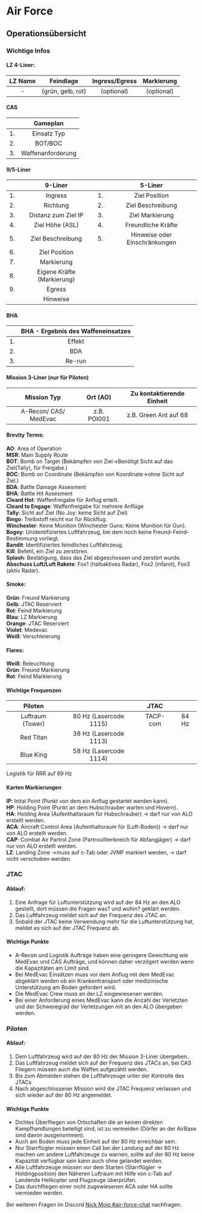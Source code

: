 # Air Force

## Operationsübersicht


### Wichtige Infos

#### LZ 4-Liner:

<div markdown="1" class="airforce-table airforce-lz-4-liner">

| LZ Name | Feindlage  | Ingress/Egress  | Markierung  |
| :-----: | :--------: | :-------------: | :---------: |
| - | (grün, gelb, rot) | (optional) | (optional) |

</div>

#### CAS

<div markdown="1" class="airforce-table airforce-gameplan">

|  | Gameplan |
| :-----: | :---: |
| 1\. | Einsatz Typ |
| 2\. | BOT/BOC |
| 3\. | Waffenanforderung |

</div>

#### 9/5-Liner

<div markdown="1" class="airforce-table airforce-9-liner airforce-5-liner">

|  | 9-Liner |  | 5-Liner |
| :-: | :---: | :-----: | :-----: |
| 1\. | Ingress | 1\. | Ziel Position |
| 2\. | Richtung | 2\. | Ziel Beschreibung |
| 3\. | Distanz zum Ziel IP | 3\. | Ziel Markierung |
| 4\. | Ziel Höhe (ASL) | 4\. | Freundliche Kräfte |
| 5\. | Ziel Beschreibung | 5\. | Hinweise oder Einschränkungen |
| 6\. | Ziel Position |  |  |
| 7\. | Markierung |  |  |
| 8\. | Eigene Kräfte (Markierung) |  |  |
| 9\. | Egress |  |  |
|  | Hinweise |  |  |

</div>

#### BHA

<div markdown="1" class="airforce-table airforce-bah">

| | BHA \- Ergebnis des Waffeneinsatzes  |
| :-: | :---: |
| 1\. | Effekt |
| 2\. | BDA |
| 3\. | Re-run |

</div>

#### Mission 3-Liner (nur für Piloten)

<div markdown="1" class="airforce-table airforce-mission-3-liner">

| Mission Typ | Ort (AO) | Zu kontaktierende Einheit |
| :----: | :----: | :----: |
| A-Recon/ CAS/ MedEvac | z.B. POI001 | z.B. Green Ant auf 68 |

</div>

#### Brevity Terms:  
**AO**: Area of Operation  
**MSR**: Main Supply Route  
**BOT**: Bomb on Target (Bekämpfen von Ziel→Benötigt Sicht auf das Ziel(Tally), für Freigabe.)  
**BOC**: Bomb on Coordinate (Bekämpfen von Koordinate→ohne Sicht auf Ziel.)  
**BDA**: Battle Damage Assesment  
**BHA**: Battle Hit Assesment  
**Cleard Hot**: Waffenfreigabe für Anflug erteilt.  
**Cleard to Engage**: Waffenfreigabe für mehrere Anflüge  
**Tally**: Sicht auf Ziel (No Joy: keine Sicht auf Ziel)  
**Bingo**: Treibstoff reicht nur für Rückflug.  
**Winchester**: Keine Munition (Winchester Guns: Keine Munition für Gun).  
**Bogey**: Unidentifiziertes Luftfahrzeug, bei dem noch keine Freund-Feind-Bestimmung vorliegt.  
**Bandit**: Identifiziertes feindliches Luftfahrzeug.  
**Kill**: Befehl, ein Ziel zu zerstören.  
**Splash**: Bestätigung, dass das Ziel abgeschossen und zerstört wurde.  
**Abschuss Luft/Luft Rakete**: Fox1 (halbaktives Radar), Fox2 (infarot), Fox3 (aktiv Radar).  

#### Smoke:
**Grün**: Freund Markierung  
**Gelb**: JTAC Reserviert  
**Rot**: Feind Markierung  
**Blau**: LZ Markierung  
**Orange**: JTAC Reserviert  
**Violet**: Medevac  
**Weiß**: Verschleierung

#### Flares:  
**Weiß**: Beleuchtung  
**Grün**: Freund Markierung  
**Rot**: Feind Markierung

#### Wichtige Frequenzen

<div markdown="1" class="airforce-table airforce-important-frequences">

| Piloten |  | JTAC |  |
| :-----: | :----: | :-----: | :----: |
| Luftraum (Tower) | 80 Hz (Lasercode 1115\) | TACP-com | 84 Hz |
| Red Titan | 38 Hz (Lasercode 1113\) |  |  |
| Blue King | 58 Hz (Lasercode 1114\) |  |  |

</div>

Logistik für RRR auf 69 Hz

####  Karten Markierungen
**IP**: Inital Point (Punkt von dem ein Anflug gestartet werden kann).  
**HP**: Holding Point (Punkt an dem Hubschrauber warten und Hovern).  
**HA**: Holding Area (Aufenthaltsraum für Hubschrauber) → darf nur von ALO erstellt werden.  
**ACA**: Aircraft Control Area (Aufenthaltsraum für (Luft-Boden)) → darf nur von ALO erstellt werden.  
**CAP**: Combat Air Partrol Zone (Partrouillienbreich für Abfangjäger) → darf nur von ALO erstellt werden.  
**LZ**: Landing Zone →muss auf c-Tab oder JVMF markiert werden, → darf nicht verschoben werden.

### JTAC

#### Ablauf:

1. Eine Anfrage für Luftunterstützung wird auf der 84 Hz an den ALO gestellt, dort müssen die Fragen was? und wohin? geklärt werden.
2. Das Luftfahrzeug meldet sich auf der Frequenz des JTAC an.
3. Sobald der JTAC keine Verwendung mehr für die Luftunterstützung hat, meldet es sich auf der JTAC Frequenz ab.

#### Wichtige Punkte

* A-Recon und Logistik Aufträge haben eine geringere Gewichtung wie MedEvac und CAS Aufträge, und können daher verzögert werden wenn die Kapazitäten am Limit sind.
* Bei MedEvac Einsätzen muss vor dem Anflug mit dem MedEvac abgeklärt werden ob ein Krankentransport oder medizinische Unterstützung am Boden gefordert wird.
* Die MedEvac Crew muss an der LZ eingewiesenen werden.
* Bei einer Anforderung eines MedEvac kann die Anzahl der Verletzten und der Schweregrad der Verletzungen mit an den ALO übergeben werden.

### Piloten

#### Ablauf:

1. Dem Luftfahrzeug wird auf der 80 Hz der Mission 3-Liner übergeben..
2. Das Luftfahrzeug meldet sich auf der Frequenz des JTACs an, bei CAS Fliegern müssen auch die Waffen aufgezählt werden.
3. Bis zum Abmelden stehen die Luftfahrzeuge unter der Kontrolle des JTACs
4. Nach abgeschlossener Mission wird die JTAC Frequenz verlassen und sich wieder auf der 80 Hz angemeldet.

#### Wichtige Punkte

* Dichtes Überfliegen von Ortschaften die an keinen direkten Kampfhandlungen beteiligt sind, ist zu vermeiden (Dörfer an der AirBase sind davon ausgenommen).
* Auch am Boden muss jede Einheit auf der 80 Hz erreichbar sein.
* Nur Starrflügler müssen einen Call bei der Landung auf der 80 Hz machen um andere Luftfahrzeuge zu warnen, sollte auf der 80 Hz keine Kapazität verfügbar sein kann auch ohne gelandet werden.
* Alle Luftfahrzeuge müssen vor dem Starten (Starrflügler → Holdingposition) den Näheren Luftraum mit Hilfe von c-Tab auf Landende Helikopter und Flugzeuge überprüfen.
* Das durchfliegen einer nicht zugewiesenen ACA oder HA sollte vermieden werden.

Bei weiteren Fragen im Discord [Nick Mojo #air-force-chat](https://discord.com/channels/1230998538926952578/1234144188338012170) nachfragen.
